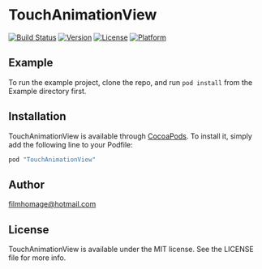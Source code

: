 # TouchAnimationView

[![Build Status](https://travis-ci.org/filmhomage/TouchAnimationView.svg?branch=master)](https://travis-ci.org/filmhomage/TouchAnimationView)
[![Version](https://img.shields.io/cocoapods/v/TouchAnimationView.svg?style=flat)](http://cocoapods.org/pods/TouchAnimationView)
[![License](https://img.shields.io/cocoapods/l/TouchAnimationView.svg?style=flat)](http://cocoapods.org/pods/TouchAnimationView)
[![Platform](https://img.shields.io/cocoapods/p/TouchAnimationView.svg?style=flat)](http://cocoapods.org/pods/TouchAnimationView)

## Example

To run the example project, clone the repo, and run `pod install` from the Example directory first.

## Installation

TouchAnimationView is available through [CocoaPods](http://cocoapods.org). To install
it, simply add the following line to your Podfile:

```ruby
pod "TouchAnimationView"
```

## Author

filmhomage@hotmail.com

## License

TouchAnimationView is available under the MIT license. See the LICENSE file for more info.
